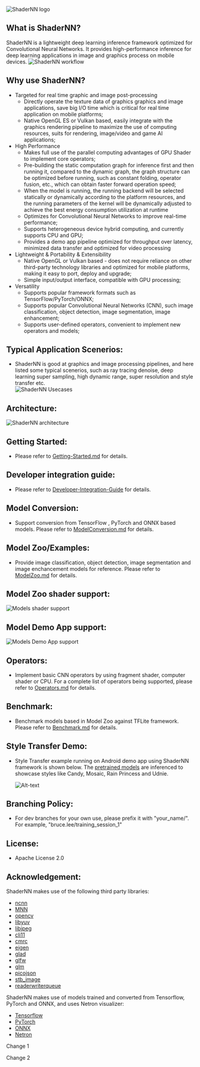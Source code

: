 ![ShaderNN logo](docs/images/logo.png)

## What is ShaderNN?
 ShaderNN is a lightweight deep learning inference framework optimized for Convolutional Neural Networks. It provides high-performance inference for deep learning applications in image and graphics process on mobile devices.
 ![ShaderNN workflow](docs/images/workflow.png)

## Why use ShaderNN?
- Targeted for real time graphic and image post-processing
  - Directly operate the texture data of graphics graphics and image applications, save big I/O time which is critical for real time application on mobile platforms;
  - Native OpenGL ES or Vulkan based, easily integrate with the graphics rendering pipeline to maximize the use of computing resources, suits for rendering, image/video and game AI applications;
- High Performance
  - Makes full use of the parallel computing advantages of GPU Shader to implement core operators;
  - Pre-building the static computation graph for inference first and then running it, compared to the dynamic graph, the graph structure can be optimized before running, such as constant folding, operator fusion, etc., which can obtain faster forward operation speed;
  - When the model is running, the running backend will be selected statically or dynamically according to the platform resources, and the running parameters of the kernel will be dynamically adjusted to achieve the best energy consumption utilization at runtime
  - Optimizes for Convolutional Neural Networks to improve real-time performance;
  - Supports heterogeneous device hybrid computing, and currently supports CPU and GPU;
  - Provides a demo app pipeline optimized for throughput over latency, minimized data transfer and optimized for video processing
- Lightweight & Portability & Extensibility
  - Native OpenGL or Vulkan based - does not require reliance on other third-party technology libraries and optimized for mobile platforms, making it easy to port, deploy and upgrade;
  - Simple input/output interface, compatible with GPU processing;
- Versatility
  - Supports popular framework formats such as TensorFlow/PyTorch/ONNX;
  - Supports popular Convolutional Neural Networks (CNN), such image classification, object detection, image segmentation, image enhancement;
  - Supports user-defined operators, convenient to implement new operators and models;

## Typical Application Scenerios:
  - ShaderNN is good at graphics and image processing pipelines, and here listed some typical scenerios, such as ray tracing denoise, deep learning super sampling, high dynamic range, super resolution and style transfer etc.\
  ![ShaderNN Usecases](docs/images/usecases.jpg)

## Architecture:
![ShaderNN architecture](docs/images/architecture.png)

## Getting Started:
  - Please refer to [Getting-Started.md](docs/Getting-Started.md) for details.

## Developer integration  guide:
  - Please refer to [Developer-Integration-Guide](docs/Developer-Integration-Guide) for details.

## Model Conversion:
  - Support conversion from TensorFlow , PyTorch and ONNX based models. Please refer to [ModelConversion.md](tools/convertTool/ModelConversion.md) for details.

## Model Zoo/Examples:
  - Provide image classification, object detection, image segmentation and image enchancement models for reference. Please refer to [ModelZoo.md](modelzoo/ModelZoo.md) for details.

## Model Zoo shader support:
![Models shader support](docs/images/model-shader-support.png)

## Model Demo App support:
![Models Demo App support](docs/images/demo-app-support.png)

## Operators:
  - Implement basic CNN operators by using fragment shader, computer shader or CPU. For a complete list of operators being supported, please refer to [Operators.md](docs/Operators.md) for details.

## Benchmark:
  - Benchmark models based in Model Zoo against TFLite framework. Please refer to [Benchmark.md](benchmark/Benchmark.md) for details.

## Style Transfer Demo:
  - Style Transfer example running on Android demo app using ShaderNN framework is shown below. The [pretrained models](https://github.com/onnx/models/tree/main/vision/style_transfer/fast_neural_style/model) are inferenced to showcase styles like Candy, Mosaic, Rain Princess and Udnie.
  
    ![Alt-text](docs/images/styleTransfer.gif)

## Branching Policy:
- For dev branches for your own use, please prefix it with "your_name/". For example, "bruce.lee/training_session_1"

## License:
- Apache License 2.0

## Acknowledgement:
ShaderNN makes use of the following third party libraries:
- [ncnn](https://github.com/Tencent/ncnn)
- [MNN](https://github.com/alibaba/MNN)
- [opencv](https://github.com/opencv/opencv)
- [libyuv](https://chromium.googlesource.com/libyuv/libyuv)
- [libjpeg](https://github.com/libjpeg-turbo/libjpeg-turbo)
- [cli11](https://github.com/CLIUtils/CLI11)
- [cmrc](https://github.com/vector-of-bool/cmrc)
- [eigen](https://gitlab.com/libeigen/eigen)
- [glad](https://github.com/Dav1dde/glad)
- [glfw](https://github.com/glfw/glfw)
- [glm](https://github.com/g-truc/glm)
- [picojson](https://github.com/kazuho/picojson)
- [stb_image](https://github.com/nothings/stb)
- [readerwriterqueue](https://github.com/cameron314/readerwriterqueue/)

ShaderNN makes use of models trained and converted from Tensorflow, PyTorch and ONNX, and uses Netron visualizer:
- [Tensorflow](https://github.com/tensorflow/tensorflow)
- [PyTorch](https://github.com/pytorch/pytorch)
- [ONNX](https://github.com/onnx/onnx)
- [Netron](https://github.com/lutzroeder/netron)

Change 1

Change 2
